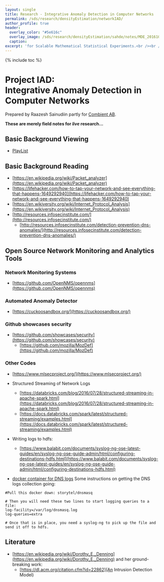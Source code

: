 ```yaml
---
layout: single
title: Research - Integrative Anomaly Detection in Computer Networks
permalink: /sds/research/densityEstimation/networkIAD/
author_profile: true
header:
  overlay_color: "#5e616c"
  overlay_image: /sds/research/densityEstimation/sahde/notes/MDE_20161010_141708_01.jpg
  caption: 
excerpt: 'for Scalable Mathematical Statistical Experiments.<br /><br /><br />'
---
```


{% include toc %}

# Project IAD:<br /> Integrative Anomaly Detection in Computer Networks

Prepared by Raazesh Sainudiin partly for [Combient AB](https://combient.com/).

**These are merely field notes for *live* research...**

## Basic Background Viewing

* [PlayList](https://www.youtube.com/playlist?list=PL_I1mOIPmfpbkPn3IoPiY6oGbtBiJ4wLS)

## Basic Background Reading

* [https://en.wikipedia.org/wiki/Packet_analyzer](https://en.wikipedia.org/wiki/Packet_analyzer)
* [https://lifehacker.com/how-to-tap-your-network-and-see-everything-that-happens-1649292940](https://lifehacker.com/how-to-tap-your-network-and-see-everything-that-happens-1649292940)
* [https://en.wikiversity.org/wiki/Internet_Protocol_Analysis](https://en.wikiversity.org/wiki/Internet_Protocol_Analysis)
* [http://resources.infosecinstitute.com/](http://resources.infosecinstitute.com/)
  * [http://resources.infosecinstitute.com/detection-prevention-dns-anomalies/](http://resources.infosecinstitute.com/detection-prevention-dns-anomalies/)

## Open Source Network Monitoring and Analytics Tools

### Network Monitoring Systems
* [https://github.com/OpenNMS/opennms](https://github.com/OpenNMS/opennms)

### Automated Anomaly Detector
* [https://cuckoosandbox.org/](https://cuckoosandbox.org/)

### Github showcases security

* [https://github.com/showcases/security](https://github.com/showcases/security)
  * [https://github.com/mozilla/MozDef](https://github.com/mozilla/MozDef)

### Other Codes

* [https://www.mlsecproject.org/](https://www.mlsecproject.org/)

* Structured Streaming of Network Logs
  * [https://databricks.com/blog/2016/07/28/structured-streaming-in-apache-spark.html](https://databricks.com/blog/2016/07/28/structured-streaming-in-apache-spark.html)
  * [https://docs.databricks.com/spark/latest/structured-streaming/examples.html](https://docs.databricks.com/spark/latest/structured-streaming/examples.html)

* Writing logs to hdfs:
  * [https://www.balabit.com/documents/syslog-ng-ose-latest-guides/en/syslog-ng-ose-guide-admin/html/configuring-destinations-hdfs.html](https://www.balabit.com/documents/syslog-ng-ose-latest-guides/en/syslog-ng-ose-guide-admin/html/configuring-destinations-hdfs.html)

* [docker container for DNS logs](https://hub.docker.com/r/storytel/dnsmasq/)
Some instructions on getting the DNS logs collection going:

```%sh
#Pull this docker down: storytel/dnsmasq

# Then you will need these two lines to start logging queries to a file: 
log-facility=/var/log/dnsmasq.log
log-queries=extra

# Once that is in place, you need a syslog-ng to pick up the file and send it off to hdfs.
```

## Literature

* [https://en.wikipedia.org/wiki/Dorothy_E._Denning](https://en.wikipedia.org/wiki/Dorothy_E._Denning) and her ground-breaking work:
    * [https://dl.acm.org/citation.cfm?id=22862](An Intrusion Detection Model)


